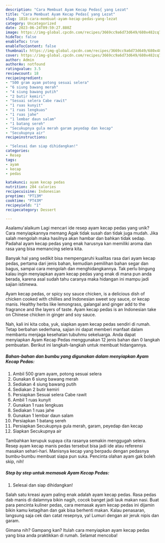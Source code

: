 ```yaml
---
description: "Cara Membuat Ayam Kecap Pedas{ yang Lezat"
title: "Cara Membuat Ayam Kecap Pedas{ yang Lezat"
slug: 1818-cara-membuat-ayam-kecap-pedas-yang-lezat
category: Uncategorized
date: 2023-06-24T09:59:27.880Z
image: https://img-global.cpcdn.com/recipes/3669cc9a6d73d649/680x482cq70/ayam-kecap-pedas-foto-resep-utama.jpg
hideToc: false
enableToc: true
enableTocContent: false
thumbnail: https://img-global.cpcdn.com/recipes/3669cc9a6d73d649/680x482cq70/ayam-kecap-pedas-foto-resep-utama.jpg
cover: https://img-global.cpcdn.com/recipes/3669cc9a6d73d649/680x482cq70/ayam-kecap-pedas-foto-resep-utama.jpg
author: Admin
authorAv: notfound
ratingvalue: 3.5
reviewcount: 18
recipeingredient:
- "500 gram ayam potong sesuai selera"
- "6 siung bawang merah"
- "4 siung bawang putih"
- "2 butir kemiri"
- "Sesuai selera Cabe rawit"
- "1 ruas kunyit"
- "1 ruas lengkuas"
- "1 ruas jahe"
- "1 lembar daun salam"
- "1 batang sereh"
- "Secukupnya gula merah garam peyedap dan kecap"
- "Secukupnya air"
recipeinstructions:

- "Selesai dan siap dihidangkan!"
categories:
- Resep
tags:
- ayam
- kecap
- pedas

katakunci: ayam kecap pedas 
nutrition: 284 calories
recipecuisine: Indonesian
preptime: "PT13M"
cooktime: "PT43M"
recipeyield: "1"
recipecategory: Dessert

---
```



Asalamu'alaikum Lagi mencari ide resep ayam kecap pedas yang unik? Cara menyiapkannya memang Agak tidak susah dan tidak juga mudah. Jika salah mengolah maka hasilnya akan hambar dan bahkan tidak sedap. Padahal ayam kecap pedas yang enak harusnya kan memiliki aroma dan rasa yang bisa memancing selera kita.


Banyak hal yang sedikit bisa mempengaruhi kualitas rasa dari ayam kecap pedas, pertama dari jenis bahan, kemudian pemilihan bahan segar dan bagus, sampai cara mengolah dan menghidangkannya. Tak perlu bingung kalau ingin menyiapkan ayam kecap pedas yang enak di mana pun anda berada, karena asal sudah tahu caranya maka hidangan ini mampu jadi sajian istimewa.

Ayam kecap pedas, or spicy soy sauce chicken, is a delicious dish of chicken cooked with chillies and Indonesian sweet soy sauce, or kecap manis. Healthy herbs like lemongrass, galangal and ginger add to the fragrance and the layers of taste. Ayam kecap pedas is an Indonesian take on Chinese chicken in ginger and soy sauce.


Nah, kali ini kita coba, yuk, siapkan ayam kecap pedas sendiri di rumah. Tetap berbahan sederhana, sajian ini dapat memberi manfaat dalam membantu menjaga kesehatan tubuhmu sekeluarga. Anda dapat menyiapkan Ayam Kecap Pedas menggunakan 12 jenis bahan dan 0 langkah pembuatan. Berikut ini langkah-langkah untuk membuat hidangannya.

<!--inarticleads1-->

##### Bahan-bahan dan bumbu yang digunakan dalam menyiapkan Ayam Kecap Pedas:

1. Ambil 500 gram ayam, potong sesuai selera
1. Gunakan 6 siung bawang merah
1. Sediakan 4 siung bawang putih
1. Sediakan 2 butir kemiri
1. Persiapkan Sesuai selera Cabe rawit
1. Ambil 1 ruas kunyit
1. Gunakan 1 ruas lengkuas
1. Sediakan 1 ruas jahe
1. Gunakan 1 lembar daun salam
1. Persiapkan 1 batang sereh
1. Persiapkan Secukupnya gula merah, garam, peyedap dan kecap
1. Siapkan Secukupnya air


Tambahkan kerupuk supaya cita rasanya semakin menggugah selera. Resep ayam kecap manis pedas tersebut bisa jadi ide atau referensi masakan sehari-hari. Manisnya kecap yang berpadu dengan pedasnya bumbu-bumbu membuat siapa pun suka. Pencinta olahan ayam gak boleh skip, nih! 

<!--inarticleads2-->

##### Step by step untuk memasak Ayam Kecap Pedas:


1. Selesai dan siap dihidangkan!

Salah satu kreasi ayam paling enak adalah ayam kecap pedas. Rasa pedas dab manis di dalamnya bikin nagih, cocok banget jadi lauk makan nasi. Buat para pencinta kuliner pedas, cara memasak ayam kecap pedas ini dijamin bikin kamu ketagihan dan gak bisa berhenti makan. Kalau penasaran, langsung saja cek dan catat resepnya, ya! Lumuri dengan air jeruk nipis dan garam. 

Gimana nih? Gampang kan? Itulah cara menyiapkan ayam kecap pedas yang bisa anda praktikkan di rumah. Selamat mencoba!
